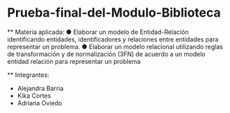 # Prueba-final-del-Modulo-Biblioteca


** Materia aplicada:
● Elaborar un modelo de Entidad-Relación identificando entidades, identificadores y relaciones entre entidades para representar un problema.
● Elaborar un modelo relacional utilizando reglas de transformación y de normalización (3FN) de acuerdo a un modelo entidad relación para representar un problema

** Integrantes: 
- Alejandra Barria
- Kika Cortes 
- Adriana Oviedo

